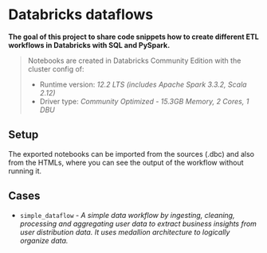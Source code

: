# Databricks dataflows

**The goal of this project to share code snippets how to create different ETL workflows in Databricks with SQL and PySpark.**

> Notebooks are created in Databricks Community Edition with the cluster config of:
> - Runtime version: *12.2 LTS (includes Apache Spark 3.3.2, Scala 2.12)*
> - Driver type: *Community Optimized - 15.3GB Memory, 2 Cores, 1 DBU*


## Setup

The exported notebooks can be imported from the sources (.dbc) and also from the HTMLs, where you can see the output of the workflow without running it.

## Cases

- `simple_dataflow` - *A simple data workflow by ingesting, cleaning, processing and aggregating user data to extract business insights from user distribution data. It uses medallion architecture to logically organize data.*
